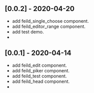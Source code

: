 ## [0.0.2] - 2020-04-20
* add feild_single_choose component.
* add feild_editor_range component.
* add test demo.
* 


## [0.0.1] - 2020-04-14
* add feild_edit component.
* add feild_piker component.
* add feild_test component.
* add feild_head component.
* 
